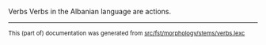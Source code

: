 Verbs
Verbs in the Albanian language are actions.

* * *

<small>This (part of) documentation was generated from [src/fst/morphology/stems/verbs.lexc](https://github.com/giellalt/lang-sqi/blob/main/src/fst/morphology/stems/verbs.lexc)</small>
